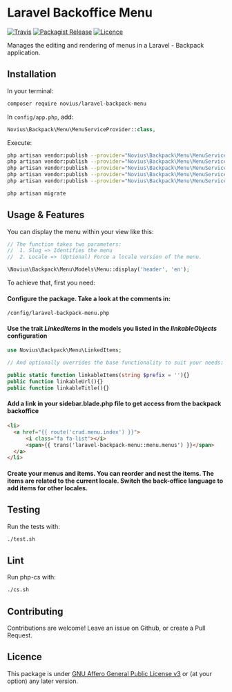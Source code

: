 # Laravel Backoffice Menu
[![Travis](https://img.shields.io/travis/novius/laravel-menu.svg?maxAge=1800&style=flat-square)](https://travis-ci.org/novius/laravel-menu)
[![Packagist Release](https://img.shields.io/packagist/v/novius/laravel-menu.svg?maxAge=1800&style=flat-square)](https://packagist.org/packages/novius/laravel-menu)
[![Licence](https://img.shields.io/packagist/l/novius/laravel-menu.svg?maxAge=1800&style=flat-square)](https://github.com/novius/laravel-menu#licence)

Manages the editing and rendering of menus in a Laravel - Backpack application.


## Installation

In your terminal:

```sh
composer require novius/laravel-backpack-menu
```

In `config/app.php`, add:

```php
Novius\Backpack\Menu\MenuServiceProvider::class,
```

Execute:
```bash
php artisan vendor:publish --provider="Novius\Backpack\Menu\MenuServiceProvider" --tag="routes"
php artisan vendor:publish --provider="Novius\Backpack\Menu\MenuServiceProvider" --tag="lang"
php artisan vendor:publish --provider="Novius\Backpack\Menu\MenuServiceProvider" --tag="migrations"
php artisan vendor:publish --provider="Novius\Backpack\Menu\MenuServiceProvider" --tag="views"
php artisan vendor:publish --provider="Novius\Backpack\Menu\MenuServiceProvider" --tag="config"

php artisan migrate
```

## Usage & Features

You can display the menu within your view like this:

```php
// The function takes two parameters:
//  1. Slug => Identifies the menu
//  2. Locale => (Optional) Force a locale version of the menu.

\Novius\Backpack\Menu\Models\Menu::display('header', 'en');
```

To achieve that, first you need:

#### Configure the package. Take a look at the comments in:
```
/config/laravel-backpack-menu.php
```

#### Use the trait _LinkedItems_ in the models you listed in the _linkableObjects_ configuration

```php
use Novius\Backpack\Menu\LinkedItems;

// And optionally overrides the base functionality to suit your needs:

public static function linkableItems(string $prefix = ''){}
public function linkableUrl(){}
public function linkableTitle(){}
```

#### Add a link in your sidebar.blade.php file to get access from the backpack backoffice

```html
<li>
  <a href="{{ route('crud.menu.index') }}">
      <i class="fa fa-list"></i>
      <span>{{ trans('laravel-backpack-menu::menu.menus') }}</span>
  </a>
</li>
```

#### Create your menus and items. You can reorder and nest the items. The items are related to the current locale. Switch the back-office language to add items for other locales.

## Testing

Run the tests with:

```sh
./test.sh
```

## Lint

Run php-cs with:

```sh
./cs.sh
```

## Contributing

Contributions are welcome!
Leave an issue on Github, or create a Pull Request.


## Licence

This package is under [GNU Affero General Public License v3](http://www.gnu.org/licenses/agpl-3.0.html) or (at your option) any later version.
  
